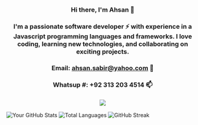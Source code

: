<!-- ### Hi there 👋 -->

<!--
**Ahsan2001/Ahsan2001** is a ✨ _special_ ✨ repository because its `README.md` (this file) appears on your GitHub profile.

Here are some ideas to get you started:

- 🔭 I’m currently working on ...
- 🌱 I’m currently learning ...
- 👯 I’m looking to collaborate on ...
- 🤔 I’m looking for help with ...
- 💬 Ask me about ...
- 📫 How to reach me: ...
- 😄 Pronouns: ...
- ⚡ Fun fact: ...
-->

###  <div align="center">Hi there, I'm Ahsan 👋</div>
### <div align="center"> I'm a passionate software developer ⚡ with experience in a Javascript programming languages and frameworks. I love coding, learning new technologies, and collaborating on exciting projects.</div>
### <div align="center"> Email:  ahsan.sabir@yahoo.com 💬 </div>
### <div align="center"> Whatsup #:  +92 313 203 4514 📫 </div>
### <div align="center"> ![](https://komarev.com/ghpvc/?username=Ahsan2001) </div>




![Your GitHub Stats](https://github-readme-stats.vercel.app/api?username=Ahsan2001&show_icons=true&hide_border=true&count_private=true) ![Total Languages](https://github-readme-stats.vercel.app/api/top-langs/?username=Ahsan2001&layout=compact&hide_border=true&langs_count=100) ![GitHub Streak](https://github-readme-streak-stats.herokuapp.com/?user=Ahsan2001&hide_border=true)




